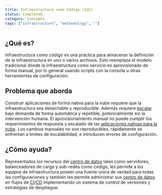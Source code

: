 ```yaml
---
title: Infraestructura como Código (IaC)
status: Completed
category: Concepto
tags: ["infrastructure", "methodology", ""]
---
```


## ¿Qué es?

Infraestructura como código es una práctica para almacenar la definición de la infraestructura en uno o varios archivos.
Esto reemplaza el modelo tradicional dónde la infraestructura como servicio es aprovisionado de forma manual,
por lo general usando scripts con la consola u otras herramientas de configuración.

## Problema que aborda

Construir aplicaciones de forma nativa para la nube requiere que la infraestructura sea desechable y reproducible.
Además requiere [escalar](/es/scalability/) bajo demanda de forma automática y repetible, potencialmente sin la intervención humana.
El aprovisionamiento manual no puede cumplir los requerimientos de respuesta y escalado de las [aplicaciones nativas para la nube](/es/cloud-native-apps/).
Los cambios manuales no son reproducibles, rápidamente se enfrentan a limites de escalabilidad, e introducen errores de configuración.

## ¿Cómo ayuda?

Representados los recursos del [centro de datos](/es/data-center/) tales como servidores, balanceadores de carga y sub-redes como código,
les permite a los equipos de infraestructura poseer una fuente única de verdad para todas las configuraciones y
también les permite administrar sus [centro de datos](/es/data-center/) en flujos de [CI](/es/continuous-integration/)/[CD](/es/continuous-delivery/)
implementando un sistema de control de versiones y estrategias de despliegue.
